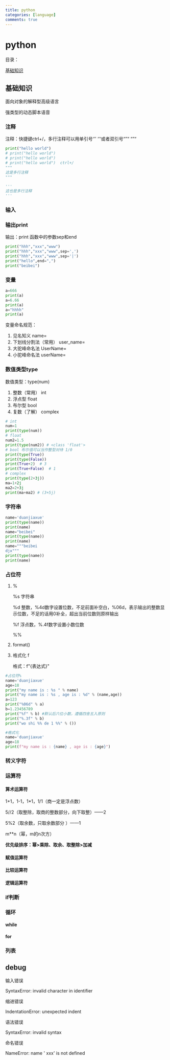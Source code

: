 ```yaml
---
title: python
categories: [language]
comments: true
---
```


# python

目录：

[基础知识](##基础知识)



## 基础知识

面向对象的解释型高级语言

强类型的动态脚本语音

### 注释

注释：快捷键ctrl+/，多行注释可以用单引号‘’’ ‘’‘或者双引号“”“ “”“

```python
print("hello world")
# print("hello world")
# print("hello world")
# print("hello world")  ctrl+/
"""
这是多行注释
"""

'''
这也是多行注释
'''
```



### 输入



### 输出print

输出：print 函数中的参数sep和end

```python
print("hhh","xxx","www")
print("hhh","xxx","www",sep=',')
print("hhh","xxx","www",sep='|')
print("hello",end=",")
print("beibei")
```

### 变量

```python
a=666
print(a)
a=6.66
print(a)
a="hhhh"
print(a)
```

变量命名规范：

1. 见名知义 name=
2. 下划线分割法（常用） user_name=
3. 大驼峰命名法 UserName=
4. 小驼峰命名法 userName=

### 数值类型type

数值类型：type(num)

1. 整数（常用） int
2. 浮点型 float
3. 布尔型 bool
4. 复数（了解） complex

```python
# int
num=1
print(type(num))
# float
num2=1.5
print(type(num2)) # <class 'float'>
# bool 布尔值可以当作整型对待 1/0
print(type(True))
print(type(False))
print(True+2)  # 3
print(True+False)  # 1
# complex
print(type(2+3j)) 
ma=1+2j
ma2=2+3j
print(ma+ma2) # (3+5j)
```

### 字符串

```python
name='duanjiaxue'
print(type(name))
print(name)
name="beibei"
print(type(name))
print(name)
name="""beibei
djx"""
print(type(name))
print(name)
```



### 占位符

1. %

   %s 字符串

   %d 整数，%4d数字设置位数，不足前面补空白，%06d，表示输出的整数显示位数，不足的话用0补全，超出当前位数则原样输出

   %f 浮点数，%.4f数字设置小数位数

   %%

2. format()

3. 格式化 f

   格式：f"{表达式}"

```python
#占位符%
name='duanjiaxue'
age=18
print("my name is : %s " % name)
print("my name is : %s , age is : %d" % (name,age))
a=123
print("%06d" % a)
b=1.23456789
print("%f" % b) #默认后六位小数，遵循四舍五入原则
print("%.3f" % b)
print("wo shi %% de 1 %%" % ())
```



```python
#格式化
name='duanjiaxue'
age=18
print(f"my name is : {name} , age is : {age}")
```



### 转义字符



### 运算符

#### 算术运算符

1+1，1-1，1*1，1/1（商一定是浮点数）

5//2（取整除，取商的整数部分，向下取整）——2

5%2（取余数，只取余数部分 ）——1

m**n（幂，m的n次方）

**优先级排序：幂>乘除、取余、取整除>加减**

#### 赋值运算符

#### 比较运算符

#### 逻辑运算符

### if判断



### 循环

#### while



#### for



### 列表



## debug

输入错误

SyntaxError: invalid character in identifier

缩进错误

IndentationError: unexpected indent

语法错误

SyntaxError: invalid syntax

命名错误

NameError:  name ' xxx' is not defined